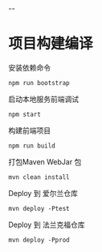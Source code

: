 --


# 项目构建编译

安装依赖命令

`npm run bootstrap`

启动本地服务前端调试

`npm start`

构建前端项目

`npm run build`

打包Maven WebJar 包

`mvn clean install`

Deploy 到 爱尔兰仓库

`mvn deploy -Ptest`

Deploy 到 法兰克福仓库

`mvn deploy -Pprod`
